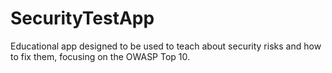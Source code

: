 # SecurityTestApp
Educational app designed to be used to teach about security risks and how to fix them, focusing on the OWASP Top 10.
